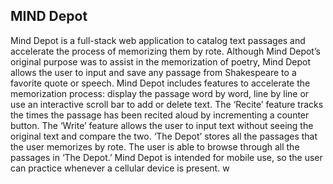 MIND Depot
----------------------------------------------
Mind Depot is a full-stack web application to catalog text passages and accelerate the process of memorizing them by rote. Although Mind Depot’s original purpose was to assist in the memorization of poetry, Mind Depot allows the user to input and save any passage from Shakespeare to a favorite quote or speech. Mind Depot includes features to accelerate the memorization process: display the passage word by word, line by line or use an interactive scroll bar to add or delete text. The ‘Recite’ feature tracks the times the passage has been recited aloud by incrementing a counter button. The ‘Write’ feature allows the user to input text without seeing the original text and compare the two. ‘The Depot’ stores all the passages that the user memorizes by rote. The user is able to browse through all the passages in ‘The Depot.’ Mind Depot is intended for mobile use, so the user can practice whenever a cellular device is present.
w
